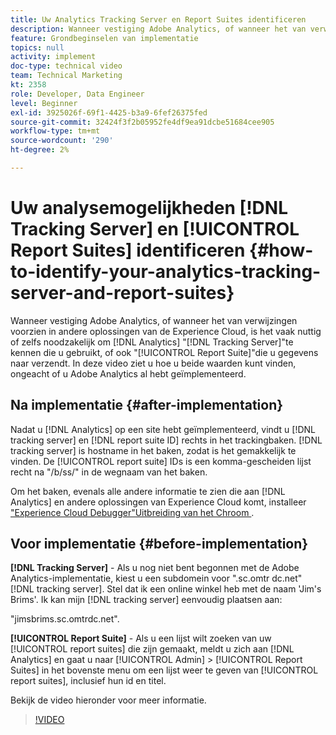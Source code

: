 ```yaml
---
title: Uw Analytics Tracking Server en Report Suites identificeren
description: Wanneer vestiging Adobe Analytics, of wanneer het van verwijzingen voorzien in andere oplossingen van Experience Cloud, is het vaak nuttig of zelfs noodzakelijk om Analytics "het Volgen Server"te kennen die u gebruikt, of ook de "Reeks van het Rapport"die u gegevens naar verzendt. In deze video ziet u hoe u beide waarden kunt vinden, ongeacht of u Adobe Analytics al hebt geïmplementeerd.
feature: Grondbeginselen van implementatie
topics: null
activity: implement
doc-type: technical video
team: Technical Marketing
kt: 2358
role: Developer, Data Engineer
level: Beginner
exl-id: 3925026f-69f1-4425-b3a9-6fef26375fed
source-git-commit: 32424f3f2b05952fe4df9ea91dcbe51684cee905
workflow-type: tm+mt
source-wordcount: '290'
ht-degree: 2%

---
```


# Uw analysemogelijkheden [!DNL Tracking Server] en [!UICONTROL Report Suites] identificeren {#how-to-identify-your-analytics-tracking-server-and-report-suites}

Wanneer vestiging Adobe Analytics, of wanneer het van verwijzingen voorzien in andere oplossingen van de Experience Cloud, is het vaak nuttig of zelfs noodzakelijk om [!DNL Analytics] &quot;[!DNL Tracking Server]&quot;te kennen die u gebruikt, of ook &quot;[!UICONTROL Report Suite]&quot;die u gegevens naar verzendt. In deze video ziet u hoe u beide waarden kunt vinden, ongeacht of u Adobe Analytics al hebt geïmplementeerd.

## Na implementatie {#after-implementation}

Nadat u [!DNL Analytics] op een site hebt geïmplementeerd, vindt u [!DNL tracking server] en [!DNL report suite ID] rechts in het trackingbaken. [!DNL tracking server] is hostname in het baken, zodat is het gemakkelijk te vinden. De [!UICONTROL report suite] IDs is een komma-gescheiden lijst recht na &quot;/b/ss/&quot; in de wegnaam van het baken.

Om het baken, evenals alle andere informatie te zien die aan [!DNL Analytics] en andere oplossingen van Experience Cloud komt, installeer [&quot;Experience Cloud Debugger&quot;Uitbreiding van het Chroom ](https://chrome.google.com/webstore/detail/adobe-experience-cloud-de/ocdmogmohccmeicdhlhhgepeaijenapj?hl=nl).

## Voor implementatie {#before-implementation}

**[!DNL Tracking Server]** - Als u nog niet bent begonnen met de Adobe Analytics-implementatie, kiest u een subdomein voor &quot;.sc.omtr dc.net&quot;  [!DNL tracking server]. Stel dat ik een online winkel heb met de naam &#39;Jim&#39;s Brims&#39;. Ik kan mijn [!DNL tracking server] eenvoudig plaatsen aan:

&quot;jimsbrims.sc.omtrdc.net&quot;.

**[!UICONTROL Report Suite]** - Als u een lijst wilt zoeken van uw  [!UICONTROL report suites] die zijn gemaakt, meldt u zich aan  [!DNL Analytics] en gaat u naar  [!UICONTROL Admin] >  [!UICONTROL Report Suites] in het bovenste menu om een lijst weer te geven van  [!UICONTROL report suites], inclusief hun id en titel.

Bekijk de video hieronder voor meer informatie.

>[!VIDEO](https://video.tv.adobe.com/v/26061/?quality=12)
